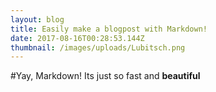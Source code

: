 ```yaml
---
layout: blog
title: Easily make a blogpost with Markdown!
date: 2017-08-16T00:28:53.144Z
thumbnail: /images/uploads/Lubitsch.png
---
```

#Yay, Markdown!
Its just so fast and **beautiful**

